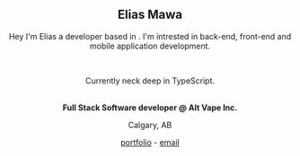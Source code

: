 <div align="center">
<h2>
	Elias Mawa
</h2>
	
Hey I'm Elias a developer based in . I'm intrested in back-end, front-end and mobile application development.

<br/>
	
Currently neck deep in TypeScript.

<br/>
	
<strong>
	Full Stack Software developer @ Alt Vape Inc.
</strong>
	
<br/>
	
Calgary, AB
	
<a href="https://emawa.io">portfolio</a> - <a href="mailto:elias@emawa.io">email</a>
</div>
